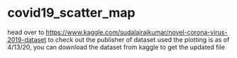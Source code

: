 # covid19_scatter_map

head over to https://www.kaggle.com/sudalairajkumar/novel-corona-virus-2019-dataset to check out the publisher of dataset used
the plotting is as of 4/13/20, you can download the dataset from kaggle to get the updated file
